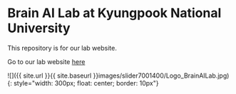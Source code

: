 # Brain AI Lab at Kyungpook National University

This repository is for our lab website.

Go to our lab website [here](https://knu-brainai.github.io/)

![]({{ site.url }}{{ site.baseurl }}images/slider7001400/Logo_BrainAILab.jpg){: style="width: 300px; float: center; border: 10px"}


